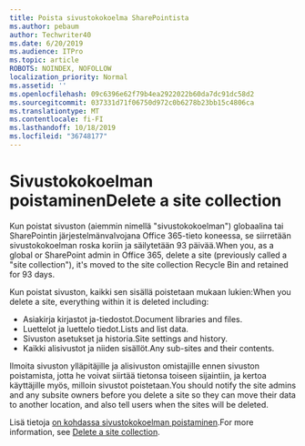 ```yaml
---
title: Poista sivustokokoelma SharePointista
ms.author: pebaum
author: Techwriter40
ms.date: 6/20/2019
ms.audience: ITPro
ms.topic: article
ROBOTS: NOINDEX, NOFOLLOW
localization_priority: Normal
ms.assetid: ''
ms.openlocfilehash: 09c6396e62f79b4ea2922022b60da7dc91dc58d2
ms.sourcegitcommit: 037331d71f06750d972c0b6278b23bb15c4806ca
ms.translationtype: MT
ms.contentlocale: fi-FI
ms.lasthandoff: 10/18/2019
ms.locfileid: "36748177"
---
```

# <a name="delete-a-site-collection"></a><span data-ttu-id="d3a73-102">Sivustokokoelman poistaminen</span><span class="sxs-lookup"><span data-stu-id="d3a73-102">Delete a site collection</span></span>

<span data-ttu-id="d3a73-103">Kun poistat sivuston (aiemmin nimellä "sivustokokoelman") globaalina tai SharePointin järjestelmänvalvojana Office 365-tieto koneessa, se siirretään sivustokokoelman roska koriin ja säilytetään 93 päivää.</span><span class="sxs-lookup"><span data-stu-id="d3a73-103">When you, as a global or SharePoint admin in Office 365, delete a site (previously called a "site collection"), it's moved to the site collection Recycle Bin and retained for 93 days.</span></span> 

<span data-ttu-id="d3a73-104">Kun poistat sivuston, kaikki sen sisällä poistetaan mukaan lukien:</span><span class="sxs-lookup"><span data-stu-id="d3a73-104">When you delete a site, everything within it is deleted including:</span></span>

- <span data-ttu-id="d3a73-105">Asiakirja kirjastot ja-tiedostot.</span><span class="sxs-lookup"><span data-stu-id="d3a73-105">Document libraries and files.</span></span>
- <span data-ttu-id="d3a73-106">Luettelot ja luettelo tiedot.</span><span class="sxs-lookup"><span data-stu-id="d3a73-106">Lists and list data.</span></span>
- <span data-ttu-id="d3a73-107">Sivuston asetukset ja historia.</span><span class="sxs-lookup"><span data-stu-id="d3a73-107">Site settings and history.</span></span>
- <span data-ttu-id="d3a73-108">Kaikki alisivustot ja niiden sisällöt.</span><span class="sxs-lookup"><span data-stu-id="d3a73-108">Any sub-sites and their contents.</span></span>

<span data-ttu-id="d3a73-109">Ilmoita sivuston ylläpitäjille ja alisivuston omistajille ennen sivuston poistamista, jotta he voivat siirtää tietonsa toiseen sijaintiin, ja kertoa käyttäjille myös, milloin sivustot poistetaan.</span><span class="sxs-lookup"><span data-stu-id="d3a73-109">You should notify the site admins and any subsite owners before you delete a site so they can move their data to another location, and also tell users when the sites will be deleted.</span></span> 

<span data-ttu-id="d3a73-110">Lisä tietoja [on kohdassa sivustokokoelman poistaminen](https://docs.microsoft.com/sharepoint/delete-site-collection).</span><span class="sxs-lookup"><span data-stu-id="d3a73-110">For more information, see [Delete a site collection](https://docs.microsoft.com/sharepoint/delete-site-collection).</span></span> 